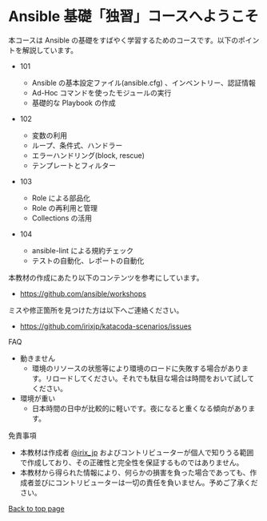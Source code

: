 
# Ansible 基礎「独習」コースへようこそ

本コースは Ansible の基礎をすばやく学習するためのコースです。以下のポイントを解説しています。

- 101
  - Ansible の基本設定ファイル(ansible.cfg) 、インベントリー、認証情報
  - Ad-Hoc コマンドを使ったモジュールの実行
  - 基礎的な Playbook の作成

- 102
  - 変数の利用
  - ループ、条件式、ハンドラー
  - エラーハンドリング(block, rescue)
  - テンプレートとフィルター

- 103
  - Role による部品化
  - Role の再利用と管理
  - Collections の活用

- 104
  - ansible-lint による規約チェック
  - テストの自動化、レポートの自動化

本教材の作成にあたり以下のコンテンツを参考にしています。
- https://github.com/ansible/workshops

ミスや修正箇所を見つけた方は以下へご連絡ください。
- https://github.com/irixjp/katacoda-scenarios/issues

FAQ
- 動きません
  - 環境のリソースの状態等により環境のロードに失敗する場合があります。リロードしてください。それでも駄目な場合は時間をおいて試してください。
- 環境が重い
  - 日本時間の日中が比較的に軽いです。夜になると重くなる傾向があります。

免責事項
- 本教材は作成者 [@irix_jp](https://twitter.com/irix_jp) およびコントリビューターが個人で知りうる範囲で作成しており、その正確性と完全性を保証するものではありません。
- 本教材から得られた情報により、何らかの損害を負った場合であっても、作成者並びにコントリビューターは一切の責任を負いません。予めご了承ください。

[Back to top page](https://killercoda.com/ansible)
